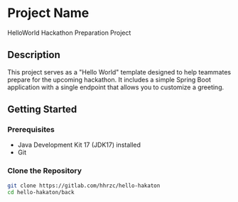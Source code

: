 # Project Name

HelloWorld Hackathon Preparation Project

## Description

This project serves as a "Hello World" template designed to help teammates prepare for the upcoming hackathon. It includes a simple Spring Boot application with a single endpoint that allows you to customize a greeting.

## Getting Started

### Prerequisites

- Java Development Kit 17 (JDK17) installed
- Git

### Clone the Repository

```bash
git clone https://gitlab.com/hhrzc/hello-hakaton
cd hello-hakaton/back
